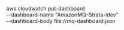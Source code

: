 aws cloudwatch put-dashboard \
  --dashboard-name "AmazonMQ-Strata-idev" \
  --dashboard-body file://mq-dashboard.json
